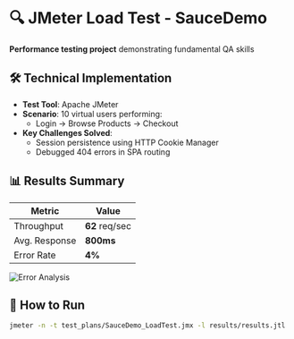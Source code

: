 # 🔍 JMeter Load Test - SauceDemo  
**Performance testing project** demonstrating fundamental QA skills  

## 🛠️ Technical Implementation  
- **Test Tool**: Apache JMeter  
- **Scenario**: 10 virtual users performing:  
  - Login → Browse Products → Checkout  
- **Key Challenges Solved**:  
  - Session persistence using HTTP Cookie Manager  
  - Debugged 404 errors in SPA routing  

## 📊 Results Summary  
| Metric          | Value       |  
|-----------------|-------------|  
| Throughput      | **62** req/sec |  
| Avg. Response   | **800ms**   |  
| Error Rate      | **4%**      |  

![Error Analysis](results/screenshots/error_analysis.png)  

## 🚀 How to Run  
```bash
jmeter -n -t test_plans/SauceDemo_LoadTest.jmx -l results/results.jtl
